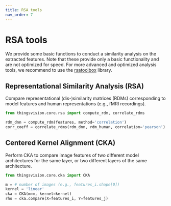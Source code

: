 ```yaml
---
title: RSA tools
nav_order: 7
---
```


# RSA tools

We provide some basic functions to conduct a similarity analysis on the extracted features. Note that these provide only a basic functionality and are not optimized for speed. For more advanced and optimized analysis tools, we recommend to use the [rsatoolbox](https://rsatoolbox.readthedocs.io/en/latest/) library.

## Representational Similarity Analysis (RSA) 

Compare representational (dis-)similarity matrices (RDMs) corresponding to model features and human representations (e.g., fMRI recordings).

```python
from thingsvision.core.rsa import compute_rdm, correlate_rdms

rdm_dnn = compute_rdm(features, method='correlation')
corr_coeff = correlate_rdms(rdm_dnn, rdm_human, correlation='pearson')
```

## Centered Kernel Alignment (CKA)

Perform CKA to compare image features of two different model architectures for the same layer, or two different layers of the same architecture.

```python
from thingsvision.core.cka import CKA

m = # number of images (e.g., features_i.shape[0])
kernel = 'linear'
cka = CKA(m=m, kernel=kernel)
rho = cka.compare(X=features_i, Y=features_j)
```
